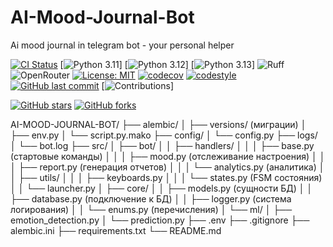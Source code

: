 # AI-Mood-Journal-Bot
Ai mood journal in telegram bot - your personal helper

[![CI Status](https://github.com/HoshiBatista/AI-Mood-Journal-Bot/actions/workflows/ci.yml/badge.svg)](https://github.com/HoshiBatista/AI-Mood-Journal-Bot/actions/workflows/ci.yml)
[![Python 3.11](https://img.shields.io/badge/Python-3.11-blue.svg)]
[![Python 3.12](https://img.shields.io/badge/Python-3.12-blue.svg)]
[![Python 3.13](https://img.shields.io/badge/Python-3.13-blue.svg)]
![Ruff](https://img.shields.io/badge/Linter-Ruff-yellow.svg)
![OpenRouter](https://img.shields.io/badge/OpenRouter-API-lightgrey.svg)
[![License: MIT](https://img.shields.io/badge/License-MIT-yellow.svg)](https://opensource.org/licenses/MIT)
[![codecov](https://codecov.io/gh/HoshiBatista/AI-Mood-Journal-Bot/branch/main/graph/badge.svg)](https://codecov.io/gh/HoshiBatista/AI-Mood-Journal-Bot)
[![codestyle](https://img.shields.io/badge/code%20style-black-000000.svg)](https://github.com/psf/black)
[![GitHub last commit](https://img.shields.io/github/last-commit/HoshiBatista/AI-Mood-Journal-Bot.svg)](https://github.com/HoshiBatista/AI-Mood-Journal-Bot/commits/main)
[![Contributions](https://img.shields.io/badge/contributions-welcome-brightgreen.svg)]

[![GitHub stars](https://img.shields.io/github/stars/HoshiBatista/AI-Mood-Journal-Bot?style=social)](https://github.com/HoshiBatista/AI-Mood-Journal-Bot/stargazers)
[![GitHub forks](https://img.shields.io/github/forks/HoshiBatista/AI-Mood-Journal-Bot?style=social)](https://github.com/HoshiBatista/AI-Mood-Journal-Bot/network/members)


AI-MOOD-JOURNAL-BOT/
├── alembic/
│   ├── versions/ (миграции)
│   ├── env.py
│   └── script.py.mako
├── config/
│   └── config.py
├── logs/
│   └── bot.log
├── src/
│   ├── bot/
│   │   ├── handlers/
│   │   │   ├── base.py (стартовые команды)
│   │   │   ├── mood.py (отслеживание настроения)
│   │   │   ├── report.py (генерация отчетов)
│   │   │   └── analytics.py (аналитика)
│   │   ├── utils/
│   │   │   ├── keyboards.py
│   │   │   └── states.py (FSM состояния)
│   │   └── launcher.py
│   ├── core/
│   │   ├── models.py (сущности БД)
│   │   ├── database.py (подключение к БД)
│   │   ├── logger.py (система логирования)
│   │   └── enums.py (перечисления)
│   └── ml/
│       ├── emotion_detection.py
│       └── prediction.py
├── .env
├── .gitignore
├── alembic.ini
├── requirements.txt
└── README.md
